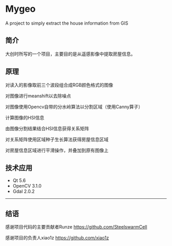 # Mygeo
A project to simply extract the house information from GIS 

## 简介
大创时所写的一个项目，主要目的是从遥感影像中提取房屋信息。

## 原理
对读入的影像取前三个波段组合成RGB颜色格式的图像

对图像进行meanshift以去除噪点

对图像使用Opencv自带的分水岭算法以分割区域（使用Canny算子）

计算图像的HSI信息

由图像分割结果结合HSI信息获得关系矩阵

对关系矩阵使用区域种子生长算法获得房屋信息区域

对房屋信息区域进行平滑操作，并叠加到原有图像上

## 技术应用
- Qt 5.6
- OpenCV 3.1.0
- Gdal 2.0.2

***
## 结语
感谢项目代码的主要贡献者Runze https://github.com/SteelswarmCell

感谢项目的负责人xiao1z https://github.com/xiao1z
